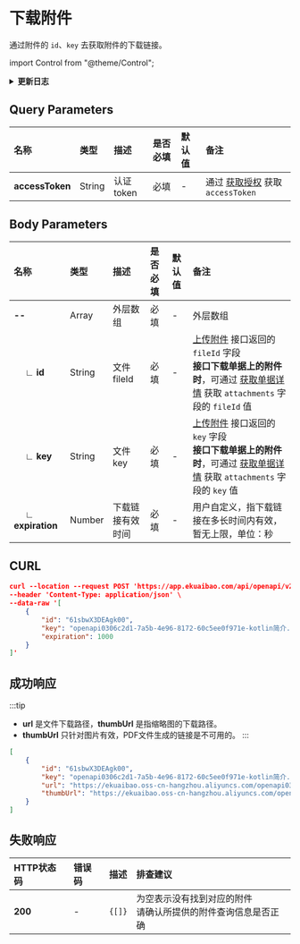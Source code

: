 # 下载附件
通过附件的 `id`、`key` 去获取附件的下载链接。

import Control from "@theme/Control";

<Control
method="POST"
url="/api/openapi/v2/attachment/downloadurls"
/>

<details>
  <summary><b>更新日志</b></summary>
  <div>

  [**1.6.3**](/docs/open-api/notice/update-log#163) -> 🐞 优化了接口 **HTTP 500** 错误，输出报错信息。<br/>

  </div>
</details>

## Query Parameters

| 名称 | 类型 | 描述 | 是否必填 | 默认值 | 备注 |
| :--- | :--- | :--- | :--- |:--- | :--- |
| **accessToken** | String | 认证token | 必填 | - | 通过 [获取授权](/docs/open-api/getting-started/auth) 获取 `accessToken` |

## Body Parameters

| 名称 | 类型 | 描述 | 是否必填 | 默认值 | 备注                                                                                                                                                                                    |
| :--- | :--- | :--- | :--- |:--- |:--------------------------------------------------------------------------------------------------------------------------------------------------------------------------------------|
| **--**                   | Array  | 外层数组       | 必填  | - | 外层数组 |
| **&emsp; ∟ id**         | String | 文件fileId    | 必填 | - | [上传附件](/docs/open-api/attachment/attachment-upload) 接口返回的 `fileId` 字段<br/>**接口下载单据上的附件时**，可通过 [获取单据详情](/docs/open-api/flows/get-forms-details-byCode) 获取 `attachments` 字段的 `fileId` 值 |
| **&emsp; ∟ key**        | String | 文件key       | 必填 | - | [上传附件](/docs/open-api/attachment/attachment-upload) 接口返回的 `key` 字段<br/>**接口下载单据上的附件时**，可通过 [获取单据详情](/docs/open-api/flows/get-forms-details-byCode) 获取 `attachments` 字段的 `key` 值       |
| **&emsp; ∟ expiration** | Number | 下载链接有效时间 | 必填 | - | 用户自定义，指下载链接在多长时间内有效，暂无上限，单位：秒                                                                                                                                                         |

## CURL
```json
curl --location --request POST 'https://app.ekuaibao.com/api/openapi/v2/attachment/downloadurls?accessToken=UvsbtOEHTsk000' \
--header 'Content-Type: application/json' \
--data-raw '[
    {
        "id": "61sbwX3DEAgk00",
        "key": "openapi0306c2d1-7a5b-4e96-8172-60c5ee0f971e-kotlin简介.docx",
        "expiration": 1000
    }
]'
```

## 成功响应
:::tip
- **url** 是文件下载路径，**thumbUrl** 是指缩略图的下载路径。
- **thumbUrl** 只针对图片有效，PDF文件生成的链接是不可用的。
:::

```json
[
    {
        "id": "61sbwX3DEAgk00",
        "key": "openapi0306c2d1-7a5b-4e96-8172-60c5ee0f971e-kotlin简介.docx",
        "url": "https://ekuaibao.oss-cn-hangzhou.aliyuncs.com/openapi0306c2d1-7a5b-4e96-8172-60c5ee0f971e-kotlin%E7%AE%80%E4%BB%8B.docx?Expires=1599099810&OSSAccessKeyId=STS.NUTdxysMYQXwZApA734jgqnJb&Signature=wTRfcimdrHhXbL3efe8MftOSOmo%3D&security-token=CAIS8AF1q6Ft5B2yfSjIr5bhL8LNnpJ45pqcWGfBpTdmOOVLnqvhgDz2IHlPdHZhBekYtPszmW9Z6%2FsdlqF%2BSIJETEbNapPbRkWwXEXzDbDasumZsJYm6vT8a0XxZjf%2F2MjNGZabKPrWZvaqbX3diyZ32sGUXD6%2BXlujQ%2Fbr4NwdGbZxZASjaidcD9p7PxZrrNRgVUHcLvGwKBXn8AGyZQhKwlMk1zojtf7lmpTMtUuE0ALAp7VL99irEP%2BNdNJxOZpzadCx0dFte7DJuCwqsEERpPgn0PUao2ib447MXgQO%2BXScOu%2FT6cZ0MBRpwUXA2EKANZEagAFRCqgjZY6QvIiWMtTWb7UIfba4ebfujIHa7cn7sA3r0vGyNUnObhl5H5zW4cc%2FM%2FiHehACg83wRu189TUg4Qt5MRZ0KuYre7mpa4NWPJpcILHkRjLBR2YoL6Z27iqhNbtcZoezq%2B4ky3N60IIaXhUoYJcteXtru12W%2BiLzfiB%2FuA%3D%3D",
        "thumbUrl": "https://ekuaibao.oss-cn-hangzhou.aliyuncs.com/openapi0306c2d1-7a5b-4e96-8172-60c5ee0f971e-kotlin%E7%AE%80%E4%BB%8B.docx?Expires=1599099810&OSSAccessKeyId=STS.NUTdxysMYQXwZApA734jgqnJb&Signature=evQnFfd4YhL5zkFMovDl9ZfVdlw%3D&x-oss-process=image%2Fresize%2Cw_120%2Ch_120&security-token=CAIS8AF1q6Ft5B2yfSjIr5bhL8LNnpJ45pqcWGfBpTdmOOVLnqvhgDz2IHlPdHZhBekYtPszmW9Z6%2FsdlqF%2BSIJETEbNapPbRkWwXEXzDbDasumZsJYm6vT8a0XxZjf%2F2MjNGZabKPrWZvaqbX3diyZ32sGUXD6%2BXlujQ%2Fbr4NwdGbZxZASjaidcD9p7PxZrrNRgVUHcLvGwKBXn8AGyZQhKwlMk1zojtf7lmpTMtUuE0ALAp7VL99irEP%2BNdNJxOZpzadCx0dFte7DJuCwqsEERpPgn0PUao2ib447MXgQO%2BXScOu%2FT6cZ0MBRpwUXA2EKANZEagAFRCqgjZY6QvIiWMtTWb7UIfba4ebfujIHa7cn7sA3r0vGyNUnObhl5H5zW4cc%2FM%2FiHehACg83wRu189TUg4Qt5MRZ0KuYre7mpa4NWPJpcILHkRjLBR2YoL6Z27iqhNbtcZoezq%2B4ky3N60IIaXhUoYJcteXtru12W%2BiLzfiB%2FuA%3D%3D"
    }
]
```

## 失败响应

| HTTP状态码 | 错误码 | 描述 | 排查建议 |
| :--- | :--- | :--- | :--- |
| **200** | - | `{[]}` | 为空表示没有找到对应的附件<br/>请确认所提供的附件查询信息是否正确 | 


